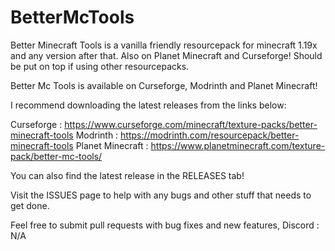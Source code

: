 # BetterMcTools
Better Minecraft Tools is a vanilla friendly resourcepack for minecraft 1.19x and any version after that. Also on Planet Minecraft and Curseforge! Should be put on top if using other resourcepacks.

Better Mc Tools is available on Curseforge, Modrinth and Planet Minecraft!

I recommend downloading the latest releases from the links below:

Curseforge       : https://www.curseforge.com/minecraft/texture-packs/better-minecraft-tools
Modrinth         : https://modrinth.com/resourcepack/better-minecraft-tools
Planet Minecraft : https://www.planetminecraft.com/texture-pack/better-mc-tools/

You can also find the latest release in the RELEASES tab!

Visit the ISSUES page to help with any bugs and other stuff that needs to get done.

Feel free to submit pull requests with bug fixes and new features,
Discord          : N/A
 

